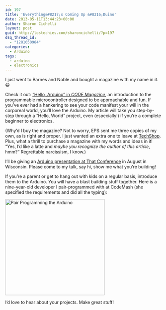 ```yaml
---
id: 197
title: 'Everything&#8217;s Coming Up &#8216;Duino'
date: 2013-05-11T13:44:23+00:00
author: Sharon Cichelli
layout: post
guid: http://lostechies.com/sharoncichelli/?p=197
dsq_thread_id:
  - "1281050984"
categories:
  - Arduino
tags:
  - arduino
  - electronics
---
```

I just went to Barnes and Noble and bought a magazine with my name in it. 😀

Check it out: [&#8220;Hello, Arduino&#8221; in _CODE Magazine_](http://code-magazine.com/Article.aspx?quickid=1305081), an introduction to the programmable microcontroller designed to be approachable and fun. If you&#8217;ve ever had a hankering to see your code manifest your will in the corporeal world, you&#8217;ll love the Arduino. My article will take you step-by-step through a &#8220;Hello, World&#8221; project, even (especially!) if you&#8217;re a complete beginner to electronics.

(Why&#8217;d I buy the magazine? Not to worry, EPS sent me three copies of my own, as is right and proper. I just wanted an extra one to leave at [TechShop](http://techshop.ws/). Plus, what a thrill to purchase a magazine with my words and ideas in it! &#8220;Yes, I&#8217;d like a latte and _maybe you recognize the author of this article_, hmm?&#8221; Regrettable narcissism, I know.)

I&#8217;ll be giving an [Arduino presentation at That Conference](http://www.thatconference.com/Sessions/session_614) in August in Wisconsin. Please come to my talk, say hi, show me what you&#8217;re building!

If you&#8217;re a parent or get to hang out with kids on a regular basis, introduce them to the Arduino. You will have a blast building stuff together. Here is a nine-year-old developer I pair-programmed with at CodeMash (she specified the requirements and did all the typing):
  
[<img src="http://farm9.staticflickr.com/8501/8370386939_6d7207923b_n.jpg" width="320" height="308" alt="Pair Programming the Arduino" />](http://www.flickr.com/photos/spyderella/8370386939/ "Pair Programming the Arduino")

I&#8217;d love to hear about your projects. Make great stuff!